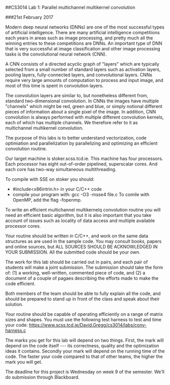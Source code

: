 ##CS3014 Lab 1: Parallel multichannel multikernel convolution

###21st February 2017

Modern deep neural networks (DNNs) are one of the most successful
types of artificial intelligence. There are many artificial
intelligence competitions each years in areas such as image
processing, and pretty much all the winning entries to these
competitions are DNNs. An important type of DNN that is very
successful at image classification and other image processing
tasks is the convolutional neural network (CNN).

A CNN consists of a directed acyclic graph of "layers" which
are typically selected from a small number of standard layers
such as activation layers, pooling layers, fully-connected
layers, and convolutional layers. CNNs require very large
amounts of computation to process and input image, and most
of this time is spent in convolution layers.

The convolution layers are similar to, but nonetheless different from,
standard two-dimensional convolution. In CNNs the images have multiple
"channels" which might be red, green and blue, or simply notional
different pieces of information about a single pixel of the image.
In addition, CNN convolution is always performed with multiple
different convolution kernels, each of which has multiple
channels. We therefore refer to it as multichannel multikernel
convolution.

The purpose of this labs is to better understand vectorization, code
optimiation and parallelization by parallelizing and optimizing
an efficient convolution routine.

Our target machine is stoker.scss.tcd.ie. This machine has four
processors.  Each processor has eight out-of-order pipelined,
superscalar cores.  And each core has two-way simultaneous
multithreading.

To compile with SSE on stoker you should:
- #include<x86intrin.h> in your C/C++ code
- compile your program with: gcc -O3 -msse4 file.c
To comile with OpenMP, add the flag -fopenmp.

To write an efficient multichannel multikernelq convolution routine you
will need an efficient basic algorithm, but it is also important that
you take account of issues such as locality of data access and
multiple available processor cores.

Your routine should be written in C/C++, and work on the same data
structures as are used in the sample code. You may consult books,
papers and online sources, but ALL SOURCES SHOULD BE ACKNOWLEDGED
IN YOUR SUBMISSION. All the submitted code should be your own.

The work for this lab should be carried out in pairs, and each pair of
students will make a joint submission. The submission should take the
form of:
(1) a working, well-written, commented piece of code, and
(2) a document of a couple of pagaes describing the efforts made to
    make the code efficient.

Both members of the team should be able to fully explain all the code,
and should be prepared to stand up in front of the class and speak
about their solution.

Your routine should be capable of operating efficiently on a
range of matrix sizes and shapes. You must use the following test
harness to test and time your code:
https://www.scss.tcd.ie/David.Gregg/cs3014/labs/conv-harness.c

The marks you get for this lab will depend on two things. First, the
mark will depend on the code itself --- its correctness, quality and
the optimization ideas it contains. Secondly your mark will depend on
the running time of the code. The faster your code compared to that of
other teams, the higher the mark you will get.

The deadline for this project is Wednesday on week 9 of the semester.
We'll do submission through Blackboard.
